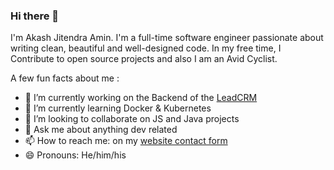 ### Hi there 👋

I'm Akash Jitendra Amin. I'm a full-time software engineer passionate about writing clean, beautiful and well-designed code. In my free time, I Contribute to open source projects and also I am an Avid Cyclist.

A few fun facts about me :
- 🔭 I’m currently working on the Backend of the [LeadCRM](https://intricare.net)
- 🌱 I’m currently learning Docker & Kubernetes
- 👯 I’m looking to collaborate on JS and Java projects
- 💬 Ask me about anything dev related
- 📫 How to reach me: on my [website contact form](https://akashamin01.github.io/MY-WEBSITE/)
- 😄 Pronouns: He/him/his
<!-- - 🤔 I’m looking for help with [Meshery](https://github.com/layer5io/meshery)-->
<!--
**akashamin01/akashamin01** is a ✨ _special_ ✨ repository because its `README.md` (this file) appears on your GitHub profile.
-->


